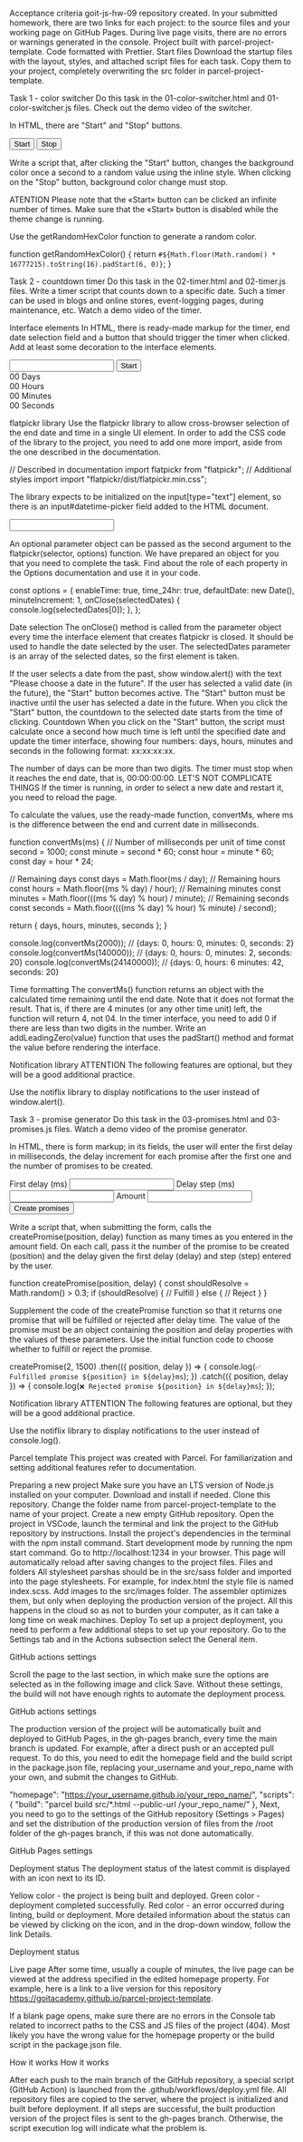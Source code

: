 Acceptance criteria
goit-js-hw-09 repository created.
In your submitted homework, there are two links for each project: to the source files and your working page on GitHub Pages.
During live page visits, there are no errors or warnings generated in the console.
Project built with parcel-project-template.
Code formatted with Prettier.
Start files
Download the startup files with the layout, styles, and attached script files for each task. Copy them to your project, completely overwriting the src folder in parcel-project-template.

Task 1 - color switcher
Do this task in the 01-color-switcher.html and 01-color-switcher.js files. Check out the demo video of the switcher.

In HTML, there are "Start" and "Stop" buttons.

<button type="button" data-start>Start</button>
<button type="button" data-stop>Stop</button>

Write a script that, after clicking the "Start" button, changes the <body> background color once a second to a random value using the inline style. When clicking on the "Stop" button, background color change must stop.

ATENTION
Please note that the «Start» button can be clicked an infinite number of times. Make sure that the «Start» button is disabled while the theme change is running.

Use the getRandomHexColor function to generate a random color.

function getRandomHexColor() {
  return `#${Math.floor(Math.random() * 16777215).toString(16).padStart(6, 0)}`;
}

Task 2 - countdown timer
Do this task in the 02-timer.html and 02-timer.js files. Write a timer script that counts down to a specific date. Such a timer can be used in blogs and online stores, event-logging pages, during maintenance, etc. Watch a demo video of the timer.

Interface elements
In HTML, there is ready-made markup for the timer, end date selection field and a button that should trigger the timer when clicked. Add at least some decoration to the interface elements.

<input type="text" id="datetime-picker" />
<button type="button" data-start>Start</button>

<div class="timer">
  <div class="field">
    <span class="value" data-days>00</span>
    <span class="label">Days</span>
  </div>
  <div class="field">
    <span class="value" data-hours>00</span>
    <span class="label">Hours</span>
  </div>
  <div class="field">
    <span class="value" data-minutes>00</span>
    <span class="label">Minutes</span>
  </div>
  <div class="field">
    <span class="value" data-seconds>00</span>
    <span class="label">Seconds</span>
  </div>
</div>

flatpickr library
Use the flatpickr library to allow cross-browser selection of the end date and time in a single UI element. In order to add the CSS code of the library to the project, you need to add one more import, aside from the one described in the documentation.

// Described in documentation
import flatpickr from "flatpickr";
// Additional styles import
import "flatpickr/dist/flatpickr.min.css";

The library expects to be initialized on the input[type="text"] element, so there is an input#datetime-picker field added to the HTML document.

<input type="text" id="datetime-picker" />

An optional parameter object can be passed as the second argument to the flatpickr(selector, options) function. We have prepared an object for you that you need to complete the task. Find about the role of each property in the Options documentation and use it in your code.

const options = {
  enableTime: true,
  time_24hr: true,
  defaultDate: new Date(),
  minuteIncrement: 1,
  onClose(selectedDates) {
    console.log(selectedDates[0]);
  },
};

Date selection
The onClose() method is called from the parameter object every time the interface element that creates flatpickr is closed. It should be used to handle the date selected by the user. The selectedDates parameter is an array of the selected dates, so the first element is taken.

If the user selects a date from the past, show window.alert() with the text "Please choose a date in the future".
If the user has selected a valid date (in the future), the "Start" button becomes active.
The "Start" button must be inactive until the user has selected a date in the future.
When you click the "Start" button, the countdown to the selected date starts from the time of clicking.
Countdown
When you click on the "Start" button, the script must calculate once a second how much time is left until the specified date and update the timer interface, showing four numbers: days, hours, minutes and seconds in the following format: xx:xx:xx:xx.

The number of days can be more than two digits.
The timer must stop when it reaches the end date, that is, 00:00:00:00.
LET'S NOT COMPLICATE THINGS
If the timer is running, in order to select a new date and restart it, you need to reload the page.

To calculate the values, use the ready-made function, convertMs, where ms is the difference between the end and current date in milliseconds.

function convertMs(ms) {
  // Number of milliseconds per unit of time
  const second = 1000;
  const minute = second * 60;
  const hour = minute * 60;
  const day = hour * 24;

  // Remaining days
  const days = Math.floor(ms / day);
  // Remaining hours
  const hours = Math.floor((ms % day) / hour);
  // Remaining minutes
  const minutes = Math.floor(((ms % day) % hour) / minute);
  // Remaining seconds
  const seconds = Math.floor((((ms % day) % hour) % minute) / second);

  return { days, hours, minutes, seconds };
}

console.log(convertMs(2000)); // {days: 0, hours: 0, minutes: 0, seconds: 2}
console.log(convertMs(140000)); // {days: 0, hours: 0, minutes: 2, seconds: 20}
console.log(convertMs(24140000)); // {days: 0, hours: 6 minutes: 42, seconds: 20}

Time formatting
The convertMs() function returns an object with the calculated time remaining until the end date. Note that it does not format the result. That is, if there are 4 minutes (or any other time unit) left, the function will return 4, not 04. In the timer interface, you need to add 0 if there are less than two digits in the number. Write an addLeadingZero(value) function that uses the padStart() method and format the value before rendering the interface.

Notification library
ATTENTION
The following features are optional, but they will be a good additional practice.

Use the notiflix library to display notifications to the user instead of window.alert().

Task 3 - promise generator
Do this task in the 03-promises.html and 03-promises.js files. Watch a demo video of the promise generator.

In HTML, there is form markup; in its fields, the user will enter the first delay in milliseconds, the delay increment for each promise after the first one and the number of promises to be created.

<form class="form">
  <label>
    First delay (ms)
    <input type="number" name="delay" required />
  </label>
  <label>
    Delay step (ms)
    <input type="number" name="step" required />
  </label>
  <label>
    Amount
    <input type="number" name="amount" required />
  </label>
  <button type="submit">Create promises</button>
</form>

Write a script that, when submitting the form, calls the createPromise(position, delay) function as many times as you entered in the amount field. On each call, pass it the number of the promise to be created (position) and the delay given the first delay (delay) and step (step) entered by the user.

function createPromise(position, delay) {
  const shouldResolve = Math.random() > 0.3;
  if (shouldResolve) {
    // Fulfill
  } else {
    // Reject
  }
}

Supplement the code of the createPromise function so that it returns one promise that will be fulfilled or rejected after delay time. The value of the promise must be an object containing the position and delay properties with the values of these parameters. Use the initial function code to choose whether to fulfill or reject the promise.

createPromise(2, 1500)
  .then(({ position, delay }) => {
    console.log(`✅ Fulfilled promise ${position} in ${delay}ms`);
  })
  .catch(({ position, delay }) => {
    console.log(`❌ Rejected promise ${position} in ${delay}ms`);
  });

Notification library
ATTENTION
The following features are optional, but they will be a good additional practice.

Use the notiflix library to display notifications to the user instead of console.log().


Parcel template
This project was created with Parcel. For familiarization and setting additional features refer to documentation.

Preparing a new project
Make sure you have an LTS version of Node.js installed on your computer. Download and install if needed.
Clone this repository.
Change the folder name from parcel-project-template to the name of your project.
Create a new empty GitHub repository.
Open the project in VSCode, launch the terminal and link the project to the GitHub repository by instructions.
Install the project's dependencies in the terminal with the npm install command.
Start development mode by running the npm start command.
Go to http://localhost:1234 in your browser. This page will automatically reload after saving changes to the project files.
Files and folders
All stylesheet parshas should be in the src/sass folder and imported into the page stylesheets. For example, for index.html the style file is named index.scss.
Add images to the src/images folder. The assembler optimizes them, but only when deploying the production version of the project. All this happens in the cloud so as not to burden your computer, as it can take a long time on weak machines.
Deploy
To set up a project deployment, you need to perform a few additional steps to set up your repository. Go to the Settings tab and in the Actions subsection select the General item.

GitHub actions settings

Scroll the page to the last section, in which make sure the options are selected as in the following image and click Save. Without these settings, the build will not have enough rights to automate the deployment process.

GitHub actions settings

The production version of the project will be automatically built and deployed to GitHub Pages, in the gh-pages branch, every time the main branch is updated. For example, after a direct push or an accepted pull request. To do this, you need to edit the homepage field and the build script in the package.json file, replacing your_username and your_repo_name with your own, and submit the changes to GitHub.

"homepage": "https://your_username.github.io/your_repo_name/",
"scripts": {
  "build": "parcel build src/*.html --public-url /your_repo_name/"
},
Next, you need to go to the settings of the GitHub repository (Settings > Pages) and set the distribution of the production version of files from the /root folder of the gh-pages branch, if this was not done automatically.

GitHub Pages settings

Deployment status
The deployment status of the latest commit is displayed with an icon next to its ID.

Yellow color - the project is being built and deployed.
Green color - deployment completed successfully.
Red color - an error occurred during linting, build or deployment.
More detailed information about the status can be viewed by clicking on the icon, and in the drop-down window, follow the link Details.

Deployment status

Live page
After some time, usually a couple of minutes, the live page can be viewed at the address specified in the edited homepage property. For example, here is a link to a live version for this repository https://goitacademy.github.io/parcel-project-template.

If a blank page opens, make sure there are no errors in the Console tab related to incorrect paths to the CSS and JS files of the project (404). Most likely you have the wrong value for the homepage property or the build script in the package.json file.

How it works
How it works

After each push to the main branch of the GitHub repository, a special script (GitHub Action) is launched from the .github/workflows/deploy.yml file.
All repository files are copied to the server, where the project is initialized and built before deployment.
If all steps are successful, the built production version of the project files is sent to the gh-pages branch. Otherwise, the script execution log will indicate what the problem is.
